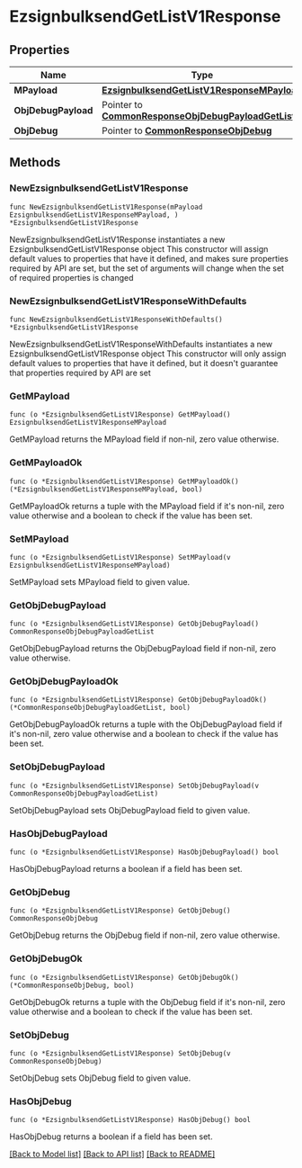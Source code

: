 # EzsignbulksendGetListV1Response

## Properties

Name | Type | Description | Notes
------------ | ------------- | ------------- | -------------
**MPayload** | [**EzsignbulksendGetListV1ResponseMPayload**](EzsignbulksendGetListV1ResponseMPayload.md) |  | 
**ObjDebugPayload** | Pointer to [**CommonResponseObjDebugPayloadGetList**](CommonResponseObjDebugPayloadGetList.md) |  | [optional] 
**ObjDebug** | Pointer to [**CommonResponseObjDebug**](CommonResponseObjDebug.md) |  | [optional] 

## Methods

### NewEzsignbulksendGetListV1Response

`func NewEzsignbulksendGetListV1Response(mPayload EzsignbulksendGetListV1ResponseMPayload, ) *EzsignbulksendGetListV1Response`

NewEzsignbulksendGetListV1Response instantiates a new EzsignbulksendGetListV1Response object
This constructor will assign default values to properties that have it defined,
and makes sure properties required by API are set, but the set of arguments
will change when the set of required properties is changed

### NewEzsignbulksendGetListV1ResponseWithDefaults

`func NewEzsignbulksendGetListV1ResponseWithDefaults() *EzsignbulksendGetListV1Response`

NewEzsignbulksendGetListV1ResponseWithDefaults instantiates a new EzsignbulksendGetListV1Response object
This constructor will only assign default values to properties that have it defined,
but it doesn't guarantee that properties required by API are set

### GetMPayload

`func (o *EzsignbulksendGetListV1Response) GetMPayload() EzsignbulksendGetListV1ResponseMPayload`

GetMPayload returns the MPayload field if non-nil, zero value otherwise.

### GetMPayloadOk

`func (o *EzsignbulksendGetListV1Response) GetMPayloadOk() (*EzsignbulksendGetListV1ResponseMPayload, bool)`

GetMPayloadOk returns a tuple with the MPayload field if it's non-nil, zero value otherwise
and a boolean to check if the value has been set.

### SetMPayload

`func (o *EzsignbulksendGetListV1Response) SetMPayload(v EzsignbulksendGetListV1ResponseMPayload)`

SetMPayload sets MPayload field to given value.


### GetObjDebugPayload

`func (o *EzsignbulksendGetListV1Response) GetObjDebugPayload() CommonResponseObjDebugPayloadGetList`

GetObjDebugPayload returns the ObjDebugPayload field if non-nil, zero value otherwise.

### GetObjDebugPayloadOk

`func (o *EzsignbulksendGetListV1Response) GetObjDebugPayloadOk() (*CommonResponseObjDebugPayloadGetList, bool)`

GetObjDebugPayloadOk returns a tuple with the ObjDebugPayload field if it's non-nil, zero value otherwise
and a boolean to check if the value has been set.

### SetObjDebugPayload

`func (o *EzsignbulksendGetListV1Response) SetObjDebugPayload(v CommonResponseObjDebugPayloadGetList)`

SetObjDebugPayload sets ObjDebugPayload field to given value.

### HasObjDebugPayload

`func (o *EzsignbulksendGetListV1Response) HasObjDebugPayload() bool`

HasObjDebugPayload returns a boolean if a field has been set.

### GetObjDebug

`func (o *EzsignbulksendGetListV1Response) GetObjDebug() CommonResponseObjDebug`

GetObjDebug returns the ObjDebug field if non-nil, zero value otherwise.

### GetObjDebugOk

`func (o *EzsignbulksendGetListV1Response) GetObjDebugOk() (*CommonResponseObjDebug, bool)`

GetObjDebugOk returns a tuple with the ObjDebug field if it's non-nil, zero value otherwise
and a boolean to check if the value has been set.

### SetObjDebug

`func (o *EzsignbulksendGetListV1Response) SetObjDebug(v CommonResponseObjDebug)`

SetObjDebug sets ObjDebug field to given value.

### HasObjDebug

`func (o *EzsignbulksendGetListV1Response) HasObjDebug() bool`

HasObjDebug returns a boolean if a field has been set.


[[Back to Model list]](../README.md#documentation-for-models) [[Back to API list]](../README.md#documentation-for-api-endpoints) [[Back to README]](../README.md)


